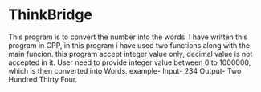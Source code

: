 # ThinkBridge

This program is to convert the number into the words. I have written this program in CPP, in this program i have used two functions along with the main funcion. this program accept integer value only, decimal value is not accepted in it.
User need to provide integer value between 0 to 1000000, which is then converted into Words.
example-
Input- 234
Output- Two Hundred Thirty Four.
